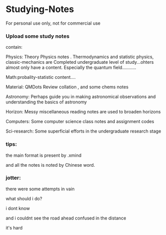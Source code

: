 # Studying-Notes

For personal use only, not for commercial use

### Upload some study notes

contain:

Physics: Theory Physics notes . Thermodynamics and statistic physics, classic-mechanics are Completed undergraduate level of study...ohters almost only have  a content. Especially the quantum field...........

Math:probality-statistic content....

Material: QMDots Review collation , and some chems notes

Astronomy: Perhaps guide you in making astronomical observations and understanding the basics of astronomy

Horizon: Messy miscellaneous reading notes are used to broaden horizons

Computers: Some computer science class notes and assignment codes

Sci-research: Some superficial efforts in the undergraduate research stage

### tips:
the main format is present by .xmind

and all the notes is noted by Chinese word.

### jotter:
there were some attempts in vain

what should i do?

i dont know 

and i couldnt see the road ahead confused in the distance

it's hard
